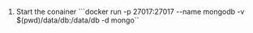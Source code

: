 1. Start the conainer
```docker run -p 27017:27017 --name mongodb -v $(pwd)/data/db:/data/db -d mongo``